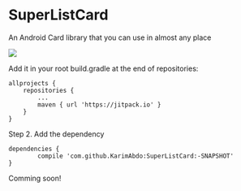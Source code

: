 # SuperListCard
An Android Card library that you can use in almost any place

[![](https://jitpack.io/v/KarimAbdo/SuperListCard.svg)](https://jitpack.io/#KarimAbdo/SuperListCard)

Add it in your root build.gradle at the end of repositories:

	allprojects {
		repositories {
			...
			maven { url 'https://jitpack.io' }
		}
	}
Step 2. Add the dependency

	dependencies {
	        compile 'com.github.KarimAbdo:SuperListCard:-SNAPSHOT'
	}

Comming soon!
